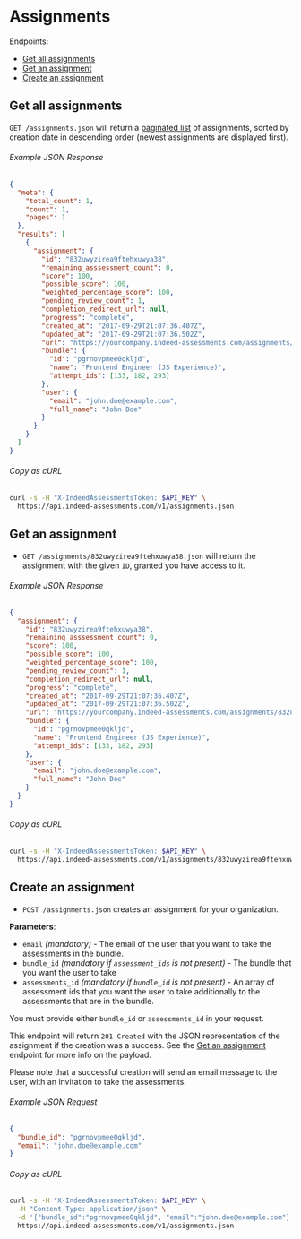 # Assignments

Endpoints:

- [Get all assignments](#get-all-assignments)
- [Get an assignment](#get-an-assignment)
- [Create an assignment](#create-an-assignment)


## Get all assignments

`GET /assignments.json` will return a [paginated list][pagination] of
assignments, sorted by creation date in descending order (newest assignments
are displayed first).

###### Example JSON Response

```json
{
  "meta": {
    "total_count": 1,
    "count": 1,
    "pages": 1
  },
  "results": [
    {
      "assignment": {
        "id": "832uwyzirea9ftehxuwya38",
        "remaining_asssessment_count": 0,
        "score": 100,
        "possible_score": 100,
        "weighted_percentage_score": 100,
        "pending_review_count": 1,
        "completion_redirect_url": null,
        "progress": "complete",
        "created_at": "2017-09-29T21:07:36.407Z",
        "updated_at": "2017-09-29T21:07:36.502Z",
        "url": "https://yourcompany.indeed-assessments.com/assignments/832uwyzirea9ftehxuwya38",
        "bundle": {
          "id": "pgrnovpmee0qkljd",
          "name": "Frontend Engineer (JS Experience)",
          "attempt_ids": [133, 182, 293]
        },
        "user": {
          "email": "john.doe@example.com",
          "full_name": "John Doe"
        }
      }
    }
  ]
}

```

###### Copy as cURL

```bash
curl -s -H "X-IndeedAssessmentsToken: $API_KEY" \
  https://api.indeed-assessments.com/v1/assignments.json
```


## Get an assignment

* `GET /assignments/832uwyzirea9ftehxuwya38.json` will return the assignment
  with the given `ID`, granted you have access to it.

###### Example JSON Response

```json
{
  "assignment": {
    "id": "832uwyzirea9ftehxuwya38",
    "remaining_asssessment_count": 0,
    "score": 100,
    "possible_score": 100,
    "weighted_percentage_score": 100,
    "pending_review_count": 1,
    "completion_redirect_url": null,
    "progress": "complete",
    "created_at": "2017-09-29T21:07:36.407Z",
    "updated_at": "2017-09-29T21:07:36.502Z",
    "url": "https://yourcompany.indeed-assessments.com/assignments/832uwyzirea9ftehxuwya38",
    "bundle": {
      "id": "pgrnovpmee0qkljd",
      "name": "Frontend Engineer (JS Experience)",
      "attempt_ids": [133, 182, 293]
    },
    "user": {
      "email": "john.doe@example.com",
      "full_name": "John Doe"
    }
  }
}
```

###### Copy as cURL

```bash
curl -s -H "X-IndeedAssessmentsToken: $API_KEY" \
  https://api.indeed-assessments.com/v1/assignments/832uwyzirea9ftehxuwya38.json
```


## Create an assignment

* `POST /assignments.json` creates an assignment for your organization.

**Parameters**:

- `email` _(mandatory)_ - The email of the user that you want to take the
  assessments in the bundle.
- `bundle_id` _(mandatory if `assessment_ids` is not present)_ - The bundle
  that you want the user to take
- `assessments_id` _(mandatory if `bundle_id` is not present)_ - An array of
  assessment ids that you want the user to take additionally to the assessments
  that are in the bundle.

You must provide either `bundle_id` or `assessments_id` in your request.

This endpoint will return `201 Created` with the JSON representation of the
assignment if the creation was a success. See the [Get an
assignment](#get-an-assignment)
endpoint for more info on the payload.

Please note that a successful creation will send an email message to the
user, with an invitation to take the assessments.


###### Example JSON Request

``` json
{
  "bundle_id": "pgrnovpmee0qkljd",
  "email": "john.doe@example.com"
}
```

###### Copy as cURL

```bash
curl -s -H "X-IndeedAssessmentsToken: $API_KEY" \
  -H "Content-Type: application/json" \
  -d '{"bundle_id":"pgrnovpmee0qkljd", "email":"john.doe@example.com"}' \
  https://api.indeed-assessments.com/v1/assignments.json
```

[pagination]: https://github.com/juandazapata/ia-api-docs/blob/master/README.md#pagination
